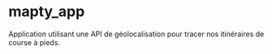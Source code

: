 # mapty_app
Application utilisant une API de géolocalisation pour tracer nos itinéraires de course à pieds.
